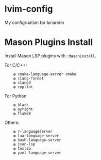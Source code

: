 # lvim-config
My configruation for lunarvim

# Mason Plugins Install

Install Mason LSP plugins with `:MasonInstall`.

For C/C++:
```
    ◍ cmake-language-server cmake
    ◍ clang-format 
    ◍ clangd 
    ◍ cpplint
```

For Python:
```
    ◍ black
    ◍ pyright 
    ◍ flake8 
```

Others:
```
    ◍ r-languageserver
    ◍ lua-language-server
    ◍ bash-language-server
    ◍ json-lsp
    ◍ texlab 
    ◍ yaml-language-server
```
